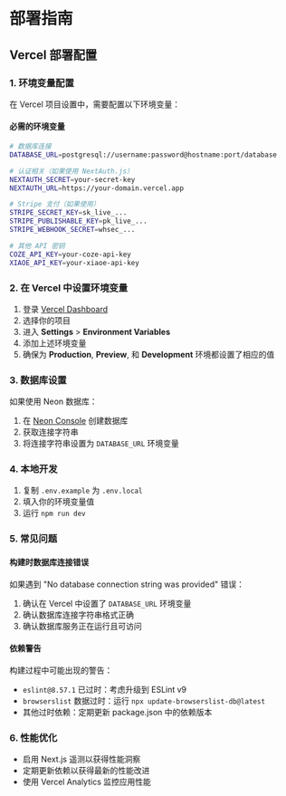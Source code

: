 # 部署指南

## Vercel 部署配置

### 1. 环境变量配置

在 Vercel 项目设置中，需要配置以下环境变量：

#### 必需的环境变量

```bash
# 数据库连接
DATABASE_URL=postgresql://username:password@hostname:port/database

# 认证相关（如果使用 NextAuth.js）
NEXTAUTH_SECRET=your-secret-key
NEXTAUTH_URL=https://your-domain.vercel.app

# Stripe 支付（如果使用）
STRIPE_SECRET_KEY=sk_live_...
STRIPE_PUBLISHABLE_KEY=pk_live_...
STRIPE_WEBHOOK_SECRET=whsec_...

# 其他 API 密钥
COZE_API_KEY=your-coze-api-key
XIAOE_API_KEY=your-xiaoe-api-key
```

### 2. 在 Vercel 中设置环境变量

1. 登录 [Vercel Dashboard](https://vercel.com/dashboard)
2. 选择你的项目
3. 进入 **Settings** > **Environment Variables**
4. 添加上述环境变量
5. 确保为 **Production**, **Preview**, 和 **Development** 环境都设置了相应的值

### 3. 数据库设置

如果使用 Neon 数据库：

1. 在 [Neon Console](https://console.neon.tech/) 创建数据库
2. 获取连接字符串
3. 将连接字符串设置为 `DATABASE_URL` 环境变量

### 4. 本地开发

1. 复制 `.env.example` 为 `.env.local`
2. 填入你的环境变量值
3. 运行 `npm run dev`

### 5. 常见问题

#### 构建时数据库连接错误

如果遇到 "No database connection string was provided" 错误：

1. 确认在 Vercel 中设置了 `DATABASE_URL` 环境变量
2. 确认数据库连接字符串格式正确
3. 确认数据库服务正在运行且可访问

#### 依赖警告

构建过程中可能出现的警告：

- `eslint@8.57.1` 已过时：考虑升级到 ESLint v9
- `browserslist` 数据过时：运行 `npx update-browserslist-db@latest`
- 其他过时依赖：定期更新 package.json 中的依赖版本

### 6. 性能优化

- 启用 Next.js 遥测以获得性能洞察
- 定期更新依赖以获得最新的性能改进
- 使用 Vercel Analytics 监控应用性能
